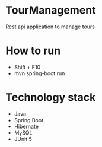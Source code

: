 # TourManagement
Rest api application to manage tours
# How to run
- Shift + F10
- mvn spring-boot:run
# Technology stack
- Java
- Spring Boot
- Hibernate
- MySQL
- JUnit 5
